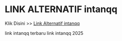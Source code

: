 # LINK ALTERNATIF intanqq

Klik Disini >> <a href="https://linksto.pages.dev/">Link Alternatif intanqq </a>

link intanqq terbaru
link intanqq 2025